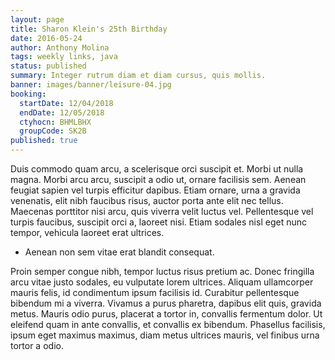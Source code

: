 ```yaml
---
layout: page
title: Sharon Klein's 25th Birthday
date: 2016-05-24
author: Anthony Molina
tags: weekly links, java
status: published
summary: Integer rutrum diam et diam cursus, quis mollis.
banner: images/banner/leisure-04.jpg
booking:
  startDate: 12/04/2018
  endDate: 12/05/2018
  ctyhocn: BHMLBHX
  groupCode: SK2B
published: true
---
```

Duis commodo quam arcu, a scelerisque orci suscipit et. Morbi ut nulla magna. Morbi arcu arcu, suscipit a odio ut, ornare facilisis sem. Aenean feugiat sapien vel turpis efficitur dapibus. Etiam ornare, urna a gravida venenatis, elit nibh faucibus risus, auctor porta ante elit nec tellus. Maecenas porttitor nisi arcu, quis viverra velit luctus vel. Pellentesque vel turpis faucibus, suscipit orci a, laoreet nisi. Etiam sodales nisl eget nunc tempor, vehicula laoreet erat ultrices.

* Aenean non sem vitae erat blandit consequat.

Proin semper congue nibh, tempor luctus risus pretium ac. Donec fringilla arcu vitae justo sodales, eu vulputate lorem ultrices. Aliquam ullamcorper mauris felis, id condimentum ipsum facilisis id. Curabitur pellentesque bibendum mi a viverra. Vivamus a purus pharetra, dapibus elit quis, gravida metus. Mauris odio purus, placerat a tortor in, convallis fermentum dolor. Ut eleifend quam in ante convallis, et convallis ex bibendum. Phasellus facilisis, ipsum eget maximus maximus, diam metus ultrices mauris, vel finibus urna tortor a odio.
